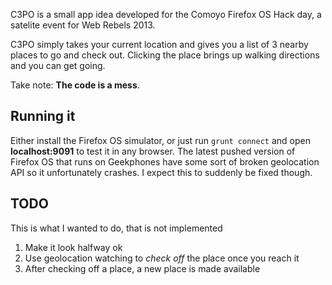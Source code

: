 C3PO is a small app idea developed for the Comoyo Firefox OS Hack day, a satelite event for Web Rebels 2013.

C3PO simply takes your current location and gives you a list of 3 nearby places to go and check out.
Clicking the place brings up walking directions and you can get going.

Take note: **The code is a mess**.

## Running it

Either install the Firefox OS simulator, or just run `grunt connect` and open **localhost:9091** to test it in any browser.
The latest pushed version of Firefox OS that runs on Geekphones have some sort of broken geolocation API so it unfortunately crashes.
I expect this to suddenly be fixed though.

## TODO

This is what I wanted to do, that is not implemented

1. Make it look halfway ok
2. Use geolocation watching to _check off_ the place once you reach it
3. After checking off a place, a new place is made available
